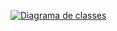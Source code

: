 [![Diagrama de classes](https://img.shields.io/badge/Fluxogramas-blue?style=for-the-badge)](https://github.com/andrefilipe1310/reconnect/tree/main/docs/diagrams/class_driagram.md)
